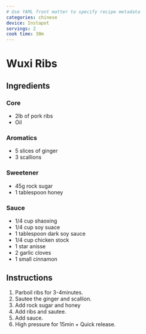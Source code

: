 ```yaml
---
# Use YAML front matter to specify recipe metadata
categories: chinese
device: Instapot
servings: 2
cook time: 30m
---
```


# Wuxi Ribs

## Ingredients

### Core

- 2lb of pork ribs
- Oil

### Aromatics

- 5 slices of ginger
- 3 scallions

### Sweetener

- 45g rock sugar
- 1 tablespoon honey

### Sauce

- 1/4 cup shaoxing
- 1/4 cup soy suace
- 1 tablespoon dark soy sauce
- 1/4 cup chicken stock
- 1 star anisse
- 2 garlic cloves
- 1 small cinnamon

## Instructions

1. Parboil ribs for 3-4minutes.
2. Sautee the ginger and scallion.
3. Add rock sugar and honey
4. Add ribs and sautee.
5. Add sauce.
6. High pressure for 15min + Quick release.
